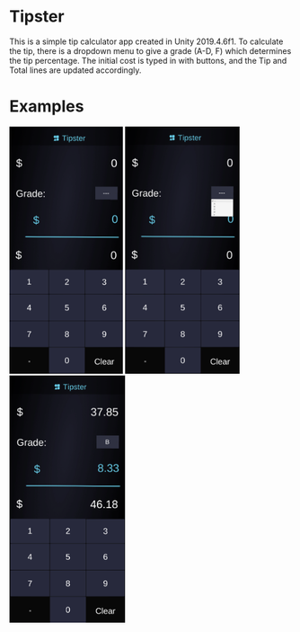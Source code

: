 # Tipster
This is a simple tip calculator app created in Unity 2019.4.6f1. 
To calculate the tip, there is a dropdown menu to give a grade (A-D, F) which determines the 
tip percentage. The initial cost is typed in with buttons, and the Tip and Total lines are 
updated accordingly.
# Examples
<div>
  <img src="./Docs/default.png" alt="default view" height="440"/>
  <img src="./Docs/dropdown.png" alt="dropdown view" height="440"/>
  <img src="./Docs/in-use.png" alt="in-use view" height="440"/>
</div>
